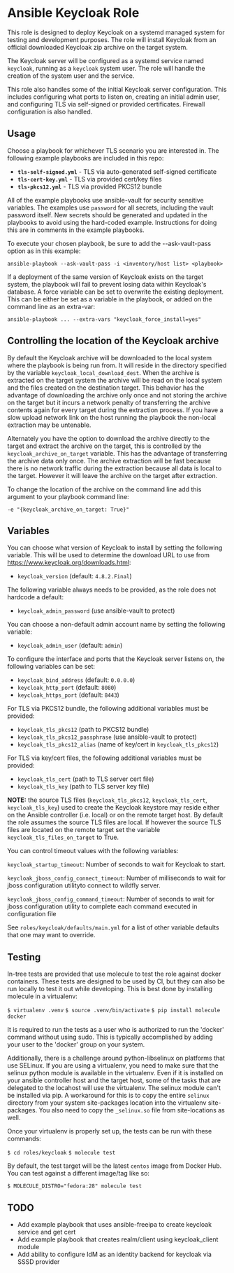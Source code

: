 Ansible Keycloak Role
=====================

This role is designed to deploy Keycloak on a systemd managed system
for testing and development purposes.  The role will install Keycloak
from an official downloaded Keycloak zip archive on the target system.

The Keycloak server will be configured as a systemd service named
`keycloak`, running as a `keycloak` system user.  The role will handle
the creation of the system user and the service.

This role also handles some of the initial Keycloak server configuration.
This includes configuring what ports to listen on, creating an initial
admin user, and configuring TLS via self-signed or provided certificates.
Firewall configuration is also handled.

Usage
-----
Choose a playbook for whichever TLS scenario you are interested in.  The
following example playbooks are included in this repo:

- **`tls-self-signed.yml`** - TLS via auto-generated self-signed certificate
- **`tls-cert-key.yml`**    - TLS via provided cert/key files
- **`tls-pkcs12.yml`**      - TLS via provided PKCS12 bundle

All of the example playbooks use ansible-vault for security sensitive
variables.  The examples use `password` for all secrets, including the
vault password itself.  New secrets should be generated and updated in
the playbooks to avoid using the hard-coded example.  Instructions for
doing this are in comments in the example playbooks.

To execute your chosen playbook, be sure to add the --ask-vault-pass
option as in this example:

  `ansible-playbook --ask-vault-pass -i <inventory/host list> <playbook>`

If a deployment of the same version of Keycloak exists on the target
system, the playbook will fail to prevent losing data within Keycloak's
database.  A force variable can be set to overwrite the existing deployment.
This can be either be set as a variable in the playbook, or added on the
command line as an extra-var:

  `ansible-playbook ... --extra-vars "keycloak_force_install=yes"`

Controlling the location of the Keycloak archive
------------------------------------------------

By default the Keycloak archive will be downloaded to the local system
where the playbook is being run from. It will reside in the directory
specified by the variable `keycloak_local_download_dest`. When the
archive is extracted on the target system the archive will be read on
the local system and the files created on the destination target. This
behavior has the advantage of downloading the archive only once and
not storing the archive on the target but it incurs a network penalty
of transferring the archive contents again for every target during the
extraction process. If you have a slow upload network link on the host
running the playbook the non-local extraction may be untenable.

Alternately you have the option to download the archive directly to
the target and extract the archive on the target, this is controlled
by the `keycloak_archive_on_target` variable. This has the advantage
of transferring the archive data only once. The archive extraction
will be fast because there is no network traffic during the extraction
because all data is local to the target. However it will leave the
archive on the target after extraction.

To change the location of the archive on the command line add this
argument to your playbook command line:

  `-e "{keycloak_archive_on_target: True}"`

Variables
---------
You can choose what version of Keycloak to install by setting the following
variable.  This will be used to determine the download URL to use from
https://www.keycloak.org/downloads.html:

- `keycloak_version` (default: `4.8.2.Final`)

The following variable always needs to be provided, as the role does
not hardcode a default:

- `keycloak_admin_password` (use ansible-vault to protect)

You can choose a non-default admin account name by setting the following
variable:

- `keycloak_admin_user` (default: `admin`)

To configure the interface and ports that the Keycloak server listens
on, the following variables can be set:

- `keycloak_bind_address` (default: `0.0.0.0`)
- `keycloak_http_port` (default: `8080`)
- `keycloak_https_port` (default: `8443`)

For TLS via PKCS12 bundle, the following additional variables must be
provided:

- `keycloak_tls_pkcs12` (path to PKCS12 bundle)
- `keycloak_tls_pkcs12_passphrase` (use ansible-vault to protect)
- `keycloak_tls_pkcs12_alias` (name of key/cert in `keycloak_tls_pkcs12`)

For TLS via key/cert files, the following additional variables must be
provided:

- `keycloak_tls_cert` (path to TLS server cert file)
- `keycloak_tls_key` (path to TLS server key file)

**NOTE:** the source TLS files (`keycloak_tls_pkcs12`,
`keycloak_tls_cert`, `keycloak_tls_key`) used to create the Keycloak
keystore may reside either on the Ansible controller (i.e. local) or
on the remote target host. By default the role assumes the source TLS
files are local. If however the source TLS files are located on the
remote target set the variable `keycloak_tls_files_on_target` to True.

You can control timeout values with the following variables:

`keycloak_startup_timeout`: Number of seconds to wait for Keycloak to
start.

`keycloak_jboss_config_connect_timeout`: Number of milliseconds to
wait for jboss configuration utilityto connect to wildfly server.

`keycloak_jboss_config_command_timeout`: Number of seconds to wait for
jboss configuration utility to complete each command executed in
configuration file

See `roles/keycloak/defaults/main.yml` for a list of other variable
defaults that one may want to override.

Testing
-------
In-tree tests are provided that use molecule to test the role against docker containers.
These tests are designed to be used by CI, but they can also be run locally to test it
out while developing.  This is best done by installing molecule in a virtualenv:

  `$ virtualenv .venv`
  `$ source .venv/bin/activate`
  `$ pip install molecule docker`

It is required to run the tests as a user who is authorized to run the 'docker' command
without using sudo.  This is typically accomplished by adding your user to the 'docker'
group on your system.

Additionally, there is a challenge around python-libselinux on platforms that use SELinux.
If you are using a virtualenv, you need to make sure that the selinux python module is
available in the virtualenv.  Even if it is installed on your ansible controller host
and the target host, some of the tasks that are delegated to the locahost will use the
virtualenv.  The selinux module can't be installed via pip.  A workaround for this is
to copy the entire `selinux` directory from your system site-packages location into
the virtualenv site-packages.  You also need to copy the `_selinux.so` file from
site-locations as well.

Once your virtualenv is properly set up, the tests can be run with these commands:

  `$ cd roles/keycloak`
  `$ molecule test`

By default, the test target will be the latest `centos` image from Docker Hub.  You
can test against a different image/tag like so:

  `$ MOLECULE_DISTRO="fedora:28" molecule test`

TODO
----
- Add example playbook that uses ansible-freeipa to create keycloak service and get cert
- Add example playbook that creates realm/client using keycloak_client module
- Add ability to configure IdM as an identity backend for keycloak via SSSD provider
